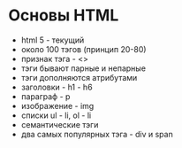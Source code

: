# Основы HTML
- html 5 - текущий
- около 100 тэгов (принцип 20-80)
- признак тэга - <>
- тэги бывают парные и непарные
- тэги дополняются атрибутами
- заголовки - h1 - h6
- параграф - p
- изображение - img
- списки ul - li, ol - li
- семантические тэги
- два самых популярных тэга - div и span
